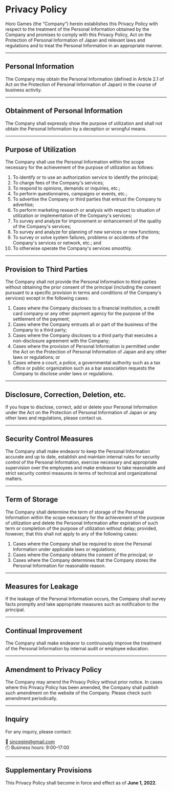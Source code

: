 # Privacy Policy

Horo Games (the “Company”) herein establishes this Privacy Policy with respect to the treatment of the Personal Information obtained by the Company and promises to comply with this Privacy Policy, Act on the Protection of Personal Information of Japan and relevant laws and regulations and to treat the Personal Information in an appropriate manner.

---

## Personal Information

The Company may obtain the Personal Information (defined in Article 2.1 of Act on the Protection of Personal Information of Japan) in the course of business activity.

---

## Obtainment of Personal Information

The Company shall expressly show the purpose of utilization and shall not obtain the Personal Information by a deception or wrongful means.

---

## Purpose of Utilization

The Company shall use the Personal Information within the scope necessary for the achievement of the purpose of utilization as follows:

1. To identify or to use an authorization service to identify the principal;
2. To charge fees of the Company's services;
3. To respond to opinions, demands or inquiries, etc.;
4. To perform questionnaires, campaigns or events, etc.;
5. To advertise the Company or third parties that entrust the Company to advertise;
6. To perform marketing research or analysis with respect to situation of utilization or implementation of the Company's services;
7. To survey and analyze for improvement or enhancement of the quality of the Company's services;
8. To survey and analyze for planning of new services or new functions;
9. To survey or solve system failures, problems or accidents of the Company's services or network, etc.; and
10. To otherwise operate the Company's services smoothly.

---

## Provision to Third Parties

The Company shall not provide the Personal Information to third parties without obtaining the prior consent of the principal (including the consent pursuant to a specific provision in terms and conditions of the Company's services) except in the following cases:

1. Cases where the Company discloses to a financial institution, a credit card company or any other payment agency for the purpose of the settlement of the payment;
2. Cases where the Company entrusts all or part of the business of the Company to a third party;
3. Cases where the Company discloses to a third party that executes a non-disclosure agreement with the Company;
4. Cases where the provision of Personal Information is permitted under the Act on the Protection of Personal Information of Japan and any other laws or regulations; or
5. Cases where a court, a police, a governmental authority such as a tax office or public organization such as a bar association requests the Company to disclose under laws or regulations.

---

## Disclosure, Correction, Deletion, etc.

If you hope to disclose, correct, add or delete your Personal Information under the Act on the Protection of Personal Information of Japan or any other laws and regulations, please contact us.

---

## Security Control Measures

The Company shall make endeavor to keep the Personal Information accurate and up to date, establish and maintain internal rules for security control of the Personal Information, exercise necessary and appropriate supervision over the employees and make endeavor to take reasonable and strict security control measures in terms of technical and organizational matters.

---

## Term of Storage

The Company shall determine the term of storage of the Personal Information within the scope necessary for the achievement of the purpose of utilization and delete the Personal Information after expiration of such term or completion of the purpose of utilization without delay; provided, however, that this shall not apply to any of the following cases:

1. Cases where the Company shall be required to store the Personal Information under applicable laws or regulations;
2. Cases where the Company obtains the consent of the principal; or
3. Cases where the Company determines that the Company stores the Personal Information for reasonable reason.

---

## Measures for Leakage

If the leakage of the Personal Information occurs, the Company shall survey facts promptly and take appropriate measures such as notification to the principal.

---

## Continual Improvement

The Company shall make endeavor to continuously improve the treatment of the Personal Information by internal audit or employee education.

---

## Amendment to Privacy Policy

The Company may amend the Privacy Policy without prior notice. In cases where this Privacy Policy has been amended, the Company shall publish such amendment on the website of the Company. Please check such amendment periodically.

---

## Inquiry

For any inquiry, please contact:

📧 sincegim@gmail.com  
🕘 Business hours: 9:00–17:00

---

## Supplementary Provisions

This Privacy Policy shall become in force and effect as of **June 1, 2022**.
